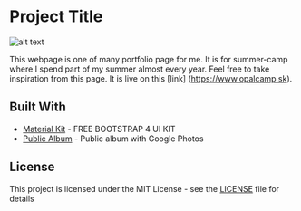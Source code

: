 # Project Title

![alt text](https://drive.google.com/file/d/1_jSJaZnHODzoDVQxQIL1vE81NUMpuhXm/view?usp=sharing "Opál camp")

This webpage is one of many portfolio page for me. It is for summer-camp where I spend part of my summer almost every year. Feel free to take inspiration from this page. It is live on this [link] (https://www.opalcamp.sk).

## Built With

* [Material Kit](https://www.creative-tim.com/product/material-kit) - FREE BOOTSTRAP 4 UI KIT
* [Public Album](https://www.publicalbum.org/blog/embedding-google-photos-albums) - Public album with Google Photos

## License

This project is licensed under the MIT License - see the [LICENSE](LICENSE) file for details
